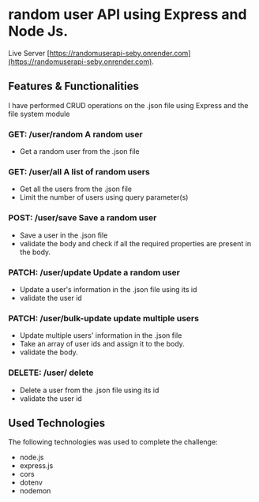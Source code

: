 # random user API using Express and Node Js.

Live Server [https://randomuserapi-seby.onrender.com](https://randomuserapi-seby.onrender.com).

## Features & Functionalities

I have performed CRUD operations on the .json file using Express and the file system module

### GET: /user/random A random user
- Get a random user from the .json file

### GET: /user/all A list of random users
- Get all the users from the .json file
- Limit the number of users using query parameter(s)

### POST: /user/save Save a random user
- Save a user in the .json file
- validate the body and check if all the required properties are present in the body.

### PATCH: /user/update Update a random user
- Update a user's information in the .json file using its id
- validate the user id

### PATCH: /user/bulk-update update multiple users
- Update multiple users' information in the .json file
- Take an array of user ids and assign it to the body.
- validate the body.

### DELETE: /user/ delete
- Delete a user from the .json file using its id
- validate the user id

## Used Technologies

The following technologies was used to complete the challenge:

-   node.js
-   express.js
-   cors
-   dotenv
-   nodemon
